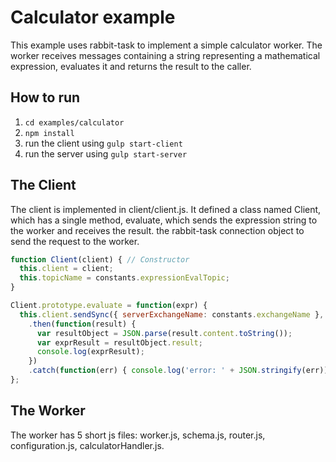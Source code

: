 
# Calculator example
This example uses rabbit-task to implement a simple calculator worker.
The worker receives messages containing a string representing a mathematical expression, evaluates it and returns the result to the caller.

## How to run
1. `cd examples/calculator`
2. `npm install`
3. run the client using `gulp start-client`
4. run the server using `gulp start-server`

## The Client
The client is implemented in client/client.js. It defined a class named Client, which has a single method, evaluate, which sends the expression string to the worker and receives the result.
the rabbit-task connection object to send the request to the worker.

```javascript
function Client(client) { // Constructor
  this.client = client;
  this.topicName = constants.expressionEvalTopic;
}

Client.prototype.evaluate = function(expr) {
  this.client.sendSync({ serverExchangeName: constants.exchangeName },  this.topicName, { expression: expr })
    .then(function(result) {
      var resultObject = JSON.parse(result.content.toString());
      var exprResult = resultObject.result;
      console.log(exprResult);
    })
    .catch(function(err) { console.log('error: ' + JSON.stringify(err)) });
};
```

## The Worker
The worker has 5 short js files: worker.js, schema.js, router.js, configuration.js, calculatorHandler.js.
